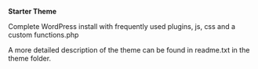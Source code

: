 <b>Starter Theme</b>

Complete WordPress install with frequently used plugins, js, css and a custom functions.php

A more detailed description of the theme can be found in readme.txt in the theme folder.
